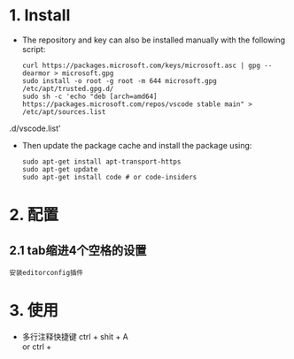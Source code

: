 
# 1. Install 
 - The repository and key can also be installed manually with the following script:
	```
    curl https://packages.microsoft.com/keys/microsoft.asc | gpg --dearmor > microsoft.gpg
    sudo install -o root -g root -m 644 microsoft.gpg /etc/apt/trusted.gpg.d/
    sudo sh -c 'echo "deb [arch=amd64] https://packages.microsoft.com/repos/vscode stable main" > /etc/apt/sources.list
    ```
.d/vscode.list'

 - Then update the package cache and install the package using:
	```
    sudo apt-get install apt-transport-https
    sudo apt-get update
    sudo apt-get install code # or code-insiders
    ```
# 2. 配置
## 2.1 tab缩进4个空格的设置

    安装editorconfig插件
    
# 3. 使用    

 - 多行注释快捷键
ctrl + shit + A	 
or
ctrl +

<!--stackedit_data:
eyJoaXN0b3J5IjpbMjMwOTEzMTkzLC0xNzIzMzE3NTMyLDI2Nz
A1ODAwMyw2MTIzNDM1MzEsLTU5ODg3NTAzMiw3MzA5OTgxMTZd
fQ==
-->